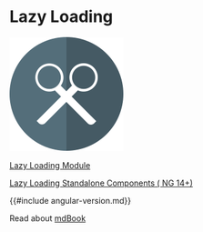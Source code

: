 # Lazy Loading

![Lazy Loading ](images/lazy-loading.png)


[Lazy Loading Module](./lazy_loading_module.md)

[Lazy Loading Standalone Components ( NG 14+) ](./lazy_loading_standalone_component.md) 

{{#include angular-version.md}}




Read about [mdBook](mdBook.md)
